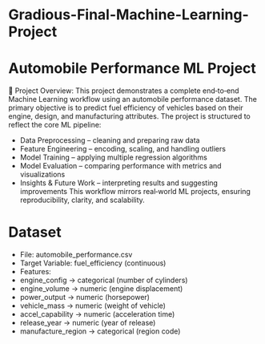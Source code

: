 # Gradious-Final-Machine-Learning-Project

# Automobile Performance ML Project
📌 Project Overview:
This project demonstrates a complete end‑to‑end Machine Learning workflow using an automobile performance dataset.
The primary objective is to predict fuel efficiency of vehicles based on their engine, design, and manufacturing attributes.
The project is structured to reflect the core ML pipeline:
- Data Preprocessing – cleaning and preparing raw data
- Feature Engineering – encoding, scaling, and handling outliers
- Model Training – applying multiple regression algorithms
- Model Evaluation – comparing performance with metrics and visualizations
- Insights & Future Work – interpreting results and suggesting improvements
This workflow mirrors real‑world ML projects, ensuring reproducibility, clarity, and scalability.

# Dataset
- File: automobile_performance.csv
- Target Variable: fuel_efficiency (continuous)
- Features:
- engine_config → categorical (number of cylinders)
- engine_volume → numeric (engine displacement)
- power_output → numeric (horsepower)
- vehicle_mass → numeric (weight of vehicle)
- accel_capability → numeric (acceleration time)
- release_year → numeric (year of release)
- manufacture_region → categorical (region code)

